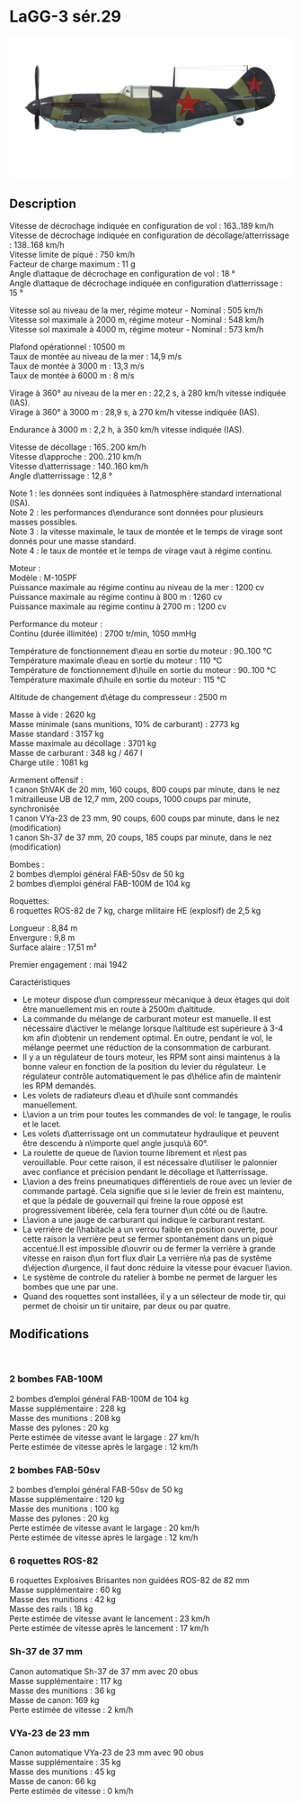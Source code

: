 # LaGG-3 sér.29  
  
![lagg3s29](../images/lagg3s29.png)  
  
## Description  
  
Vitesse de décrochage indiquée en configuration de vol : 163..189 km/h  
Vitesse de décrochage indiquée en configuration de décollage/atterrissage : 138..168 km/h  
Vitesse limite de piqué : 750 km/h  
Facteur de charge maximum : 11 g  
Angle d\attaque de décrochage en configuration de vol : 18 °  
Angle d\attaque de décrochage indiquée en configuration d\atterrissage : 15 °  
  
Vitesse sol au niveau de la mer, régime moteur - Nominal : 505 km/h  
Vitesse sol maximale à 2000 m, régime moteur - Nominal : 548 km/h  
Vitesse sol maximale à 4000 m, régime moteur - Nominal : 573 km/h  
  
Plafond opérationnel : 10500 m  
Taux de montée au niveau de la mer : 14,9 m/s  
Taux de montée à 3000 m : 13,3 m/s  
Taux de montée à 6000 m : 8 m/s  
  
Virage à 360° au niveau de la mer en : 22,2 s, à 280 km/h vitesse indiquée (IAS).  
Virage à 360° à 3000 m : 28,9 s, à 270 km/h vitesse indiquée (IAS).  
  
Endurance à 3000 m : 2,2 h, à 350 km/h vitesse indiquée (IAS).  
  
Vitesse de décollage : 165..200 km/h  
Vitesse d\approche : 200..210 km/h  
Vitesse d\atterrissage : 140..160 km/h  
Angle d\atterrissage : 12,8 °  
  
Note 1 : les données sont indiquées à l\atmosphère standard international (ISA).  
Note 2 : les performances d\endurance sont données pour plusieurs masses possibles.  
Note 3 : la vitesse maximale, le taux de montée et le temps de virage sont donnés pour une masse standard.  
Note 4 : le taux de montée et le temps de virage vaut à régime continu.  
  
Moteur :  
Modèle : M-105PF  
Puissance maximale au régime continu au niveau de la mer : 1200 cv  
Puissance maximale au régime continu à 800 m : 1260 cv  
Puissance maximale au régime continu à 2700 m : 1200 cv  
  
Performance du moteur :  
Continu (durée illimitée) : 2700 tr/min, 1050 mmHg  
  
Température de fonctionnement d\eau en sortie du moteur : 90..100 °C  
Température maximale d\eau en sortie du moteur : 110 °C  
Température de fonctionnement d\huile en sortie du moteur : 90..100 °C  
Température maximale d\huile en sortie du moteur : 115 °C  
  
Altitude de changement d\étage du compresseur : 2500 m  
  
Masse à vide : 2620 kg  
Masse minimale (sans munitions, 10% de carburant) : 2773 kg  
Masse standard : 3157 kg  
Masse maximale au décollage : 3701 kg  
Masse de carburant : 348 kg / 467 l  
Charge utile : 1081 kg  
  
Armement offensif :  
1 canon ShVAK de 20 mm, 160 coups, 800 coups par minute, dans le nez  
1 mitrailleuse UB de 12,7 mm, 200 coups, 1000 coups par minute, synchronisée  
1 canon VYa-23 de 23 mm, 90 coups, 600 coups par minute, dans le nez (modification)  
1 canon Sh-37 de 37 mm, 20 coups, 185 coups par minute, dans le nez (modification)  
  
Bombes :  
2 bombes d\emploi général FAB-50sv de 50 kg  
2 bombes d\emploi général FAB-100M de 104 kg  
  
Roquettes:  
6 roquettes ROS-82 de 7 kg, charge militaire HE (explosif) de 2,5 kg  
  
Longueur : 8,84 m  
Envergure : 9,8 m  
Surface alaire : 17,51 m²  
  
Premier engagement : mai 1942  
  
Caractéristiques  
- Le moteur dispose d\un compresseur mécanique à deux étages qui doit être manuellement mis en route à 2500m d\altitude.  
- La commande du mélange de carburant moteur est manuelle. Il est nécessaire d\activer le mélange lorsque l\altitude est supérieure à 3-4 km afin d\obtenir un rendement optimal. En outre, pendant le vol, le mélange peermet une réduction de la consommation de carburant.  
- Il y a un régulateur de tours moteur, les RPM sont ainsi maintenus à la bonne valeur en fonction de la position du levier du régulateur. Le régulateur contrôle automatiquement le pas d\hélice afin de maintenir les RPM demandés.  
- Les volets de radiateurs d\eau et d\huile sont commandés manuellement.  
- L\avion a un trim pour toutes les commandes de vol: le tangage, le roulis et le lacet.  
- Les volets d\atterrissage ont un commutateur hydraulique et peuvent être descendu à n\importe quel angle jusqu\\à 60°.  
- La roulette de queue de l\avion tourne librement et n\est pas verouillable. Pour cette raison, il est nécessaire d\utiliser le palonnier avec confiance et précision pendant le décollage et l\atterrissage.  
- L\avion a des freins pneumatiques différentiels de roue avec un levier de commande partagé. Cela signifie que si le levier de frein est maintenu, et que la pédale de gouvernail qui freine la roue opposé est progressivement libérée, cela fera tourner d\un côté ou de l\autre.  
- L\avion a une jauge de carburant qui indique le carburant restant.  
- La verrière de l\habitacle a un verrou faible en position ouverte, pour cette raison la verrière peut se fermer spontanément dans un piqué accentué.Il est impossible d\ouvrir ou de fermer la verrière à grande vitesse en raison d\un fort flux d\air La verrière n\a pas de systême d\éjection d\urgence, il faut donc réduire la vitesse pour évacuer l\avion.  
- Le système de controle du ratelier à bombe ne permet de larguer les bombes que une par une.  
- Quand des roquettes sont installées, il y a un sélecteur de mode tir, qui permet de choisir un tir unitaire, par deux ou par quatre.  
  
## Modifications  
  ﻿
  
  
### 2 bombes FAB-100M  
  
2 bombes d’emploi général FAB-100M de 104 kg  
Masse supplémentaire : 228 kg  
Masse des munitions : 208 kg  
Masse des pylones : 20 kg  
Perte estimée de vitesse avant le largage : 27 km/h  
Perte estimée de vitesse après le largage : 12 km/h  ﻿
  
  
### 2 bombes FAB-50sv  
  
2 bombes d’emploi général FAB-50sv de 50 kg  
Masse supplémentaire : 120 kg  
Masse des munitions : 100 kg  
Masse des pylones : 20 kg  
Perte estimée de vitesse avant le largage : 20 km/h  
Perte estimée de vitesse après le largage : 12 km/h  ﻿
  
  
### 6 roquettes ROS-82   
  
6 roquettes Explosives Brisantes non guidées ROS-82 de 82 mm  
Masse supplémentaire : 60 kg  
Masse des munitions : 42 kg  
Masse des rails : 18 kg  
Perte estimée de vitesse avant le lancement : 23 km/h  
Perte estimée de vitesse après le lancement : 17 km/h  ﻿
  
  
### Sh-37 de 37 mm  
  
Canon automatique Sh-37 de 37 mm avec 20 obus  
Masse supplémentaire : 117 kg  
Masse des munitions : 36 kg  
Masse de canon: 169 kg  
Perte estimée de vitesse : 2 km/h  ﻿
  
  
### VYa-23 de 23 mm  
  
Canon automatique VYa-23 de 23 mm avec 90 obus  
Masse supplémentaire : 35 kg  
Masse des munitions : 45 kg  
Masse de canon: 66 kg  
Perte estimée de vitesse : 0 km/h  
